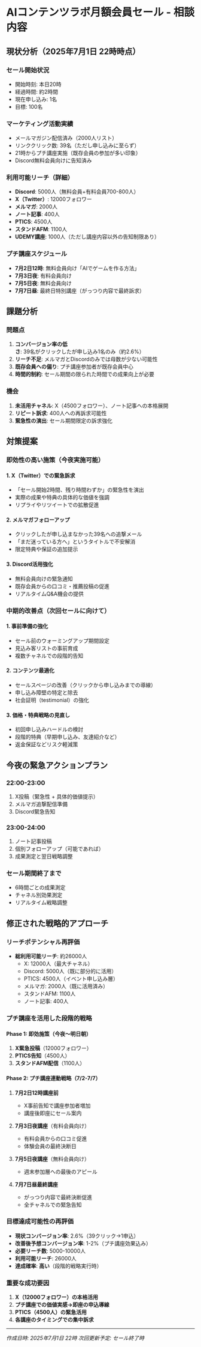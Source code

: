 # AIコンテンツラボ月額会員セール - 相談内容

## 現状分析（2025年7月1日 22時時点）

### セール開始状況
- 開始時刻: 本日20時
- 経過時間: 約2時間
- 現在申し込み: 1名
- 目標: 100名

### マーケティング活動実績
- メールマガジン配信済み（2000人リスト）
- リンククリック数: 39名（ただし申し込みに至らず）
- 21時からプチ講座実施（既存会員の参加が多い印象）
- Discord無料会員向けに告知済み

### 利用可能リーチ（詳細）
- **Discord**: 5000人（無料会員+有料会員700-800人）
- **X（Twitter）**: 12000フォロワー
- **メルマガ**: 2000人
- **ノート記事**: 400人
- **PTICS**: 4500人
- **スタンドAFM**: 1100人
- **UDEMY講座**: 1000人（ただし講座内容以外の告知制限あり）

### プチ講座スケジュール
- **7月2日12時**: 無料会員向け「AIでゲームを作る方法」
- **7月3日夜**: 有料会員向け
- **7月5日夜**: 無料会員向け
- **7月7日昼**: 最終日特別講座（がっつり内容で最終訴求）

## 課題分析

### 問題点
1. **コンバージョン率の低さ**: 39名がクリックしたが申し込み1名のみ（約2.6%）
2. **リーチ不足**: メルマガとDiscordのみでは母数が少ない可能性
3. **既存会員への偏り**: プチ講座参加者が既存会員中心
4. **時間的制約**: セール期間の限られた時間での成果向上が必要

### 機会
1. **未活用チャネル**: X（4500フォロワー）、ノート記事への本格展開
2. **リピート訴求**: 400人への再訴求可能性
3. **緊急性の演出**: セール期間限定の訴求強化

## 対策提案

### 即効性の高い施策（今夜実施可能）

#### 1. X（Twitter）での緊急訴求
- 「セール開始2時間、残り時間わずか」の緊急性を演出
- 実際の成果や特典の具体的な価値を強調
- リプライやリツイートでの拡散促進

#### 2. メルマガフォローアップ
- クリックしたが申し込まなかった39名への追撃メール
- 「まだ迷っている方へ」というタイトルで不安解消
- 限定特典や保証の追加提示

#### 3. Discord活用強化
- 無料会員向けの緊急通知
- 既存会員からの口コミ・推薦投稿の促進
- リアルタイムQ&A機会の提供

### 中期的改善点（次回セールに向けて）

#### 1. 事前準備の強化
- セール前のウォーミングアップ期間設定
- 見込み客リストの事前育成
- 複数チャネルでの段階的告知

#### 2. コンテンツ最適化
- セールスページの改善（クリックから申し込みまでの導線）
- 申し込み障壁の特定と除去
- 社会証明（testimonial）の強化

#### 3. 価格・特典戦略の見直し
- 初回申し込みハードルの検討
- 段階的特典（早期申し込み、友達紹介など）
- 返金保証などリスク軽減策

## 今夜の緊急アクションプラン

### 22:00-23:00
1. X投稿（緊急性 + 具体的価値提示）
2. メルマガ追撃配信準備
3. Discord緊急告知

### 23:00-24:00
1. ノート記事投稿
2. 個別フォローアップ（可能であれば）
3. 成果測定と翌日戦略調整

### セール期間終了まで
- 6時間ごとの成果測定
- チャネル別効果測定
- リアルタイム戦略調整

## 修正された戦略的アプローチ

### リーチポテンシャル再評価
- **総利用可能リーチ**: 約26000人
  - X: 12000人（最大チャネル）
  - Discord: 5000人（既に部分的に活用）
  - PTICS: 4500人（イベント申し込み層）
  - メルマガ: 2000人（既に活用済み）
  - スタンドAFM: 1100人
  - ノート記事: 400人

### プチ講座を活用した段階的戦略

#### Phase 1: 即効施策（今夜～明日朝）
1. **X緊急投稿**（12000フォロワー）
2. **PTICS告知**（4500人）
3. **スタンドAFM配信**（1100人）

#### Phase 2: プチ講座連動戦略（7/2-7/7）
1. **7月2日12時講座前**
   - X事前告知で講座参加者増加
   - 講座後即座にセール案内

2. **7月3日夜講座**（有料会員向け）
   - 有料会員からの口コミ促進
   - 体験会員の最終決断日

3. **7月5日夜講座**（無料会員向け）
   - 週末参加層への最後のアピール

4. **7月7日昼最終講座**
   - がっつり内容で最終決断促進
   - 全チャネルでの緊急告知

### 目標達成可能性の再評価
- **現状コンバージョン率**: 2.6%（39クリック→1申込）
- **改善後予想コンバージョン率**: 1-2%（プチ講座効果込み）
- **必要リーチ数**: 5000-10000人
- **利用可能リーチ**: 26000人
- **達成確率**: **高い**（段階的戦略実行時）

### 重要な成功要因
1. **X（12000フォロワー）の本格活用**
2. **プチ講座での価値実感→即座の申込導線**
3. **PTICS（4500人）の緊急活用**
4. **各講座のタイミングでの集中訴求**

---
*作成日時: 2025年7月1日 22時*
*次回更新予定: セール終了時*